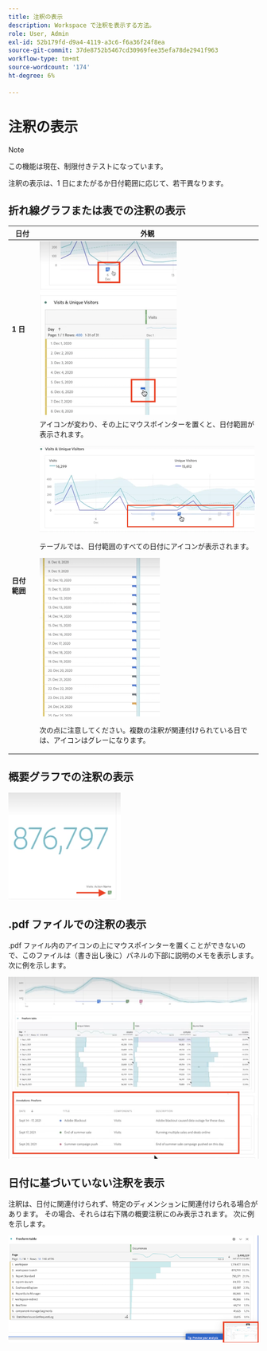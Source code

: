 ```yaml
---
title: 注釈の表示
description: Workspace で注釈を表示する方法。
role: User, Admin
exl-id: 52b179fd-d9a4-4119-a3c6-f6a36f24f8ea
source-git-commit: 37de8752b5467cd30969fee35efa78de2941f963
workflow-type: tm+mt
source-wordcount: '174'
ht-degree: 6%

---
```


# 注釈の表示

>[!NOTE]
>
>この機能は現在、制限付きテストになっています。

注釈の表示は、1 日にまたがるか日付範囲に応じて、若干異なります。

## 折れ線グラフまたは表での注釈の表示

| 日付 | 外観 |
| --- | --- |
| **1 日** | ![](assets/single-day.png) |
| **日付範囲** | アイコンが変わり、その上にマウスポインターを置くと、日付範囲が表示されます。<p>![](assets/multi-day.png)<p>テーブルでは、日付範囲のすべての日付にアイコンが表示されます。<p>![](assets/multi-day-table.png)<p>次の点に注意してください。複数の注釈が関連付けられている日では、アイコンはグレーになります。 |

## 概要グラフでの注釈の表示

![](assets/ann-summary.png)

## .pdf ファイルでの注釈の表示

.pdf ファイル内のアイコンの上にマウスポインターを置くことができないので、このファイルは（書き出し後に）パネルの下部に説明のメモを表示します。 次に例を示します。

![](assets/ann-pdf.png)

## 日付に基づいていない注釈を表示

注釈は、日付に関連付けられず、特定のディメンションに関連付けられる場合があります。 その場合、それらは右下隅の概要注釈にのみ表示されます。 次に例を示します。

![](assets/non-date.png)
